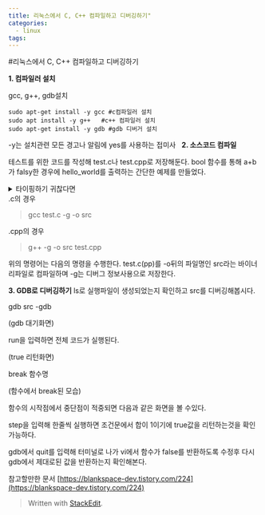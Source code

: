 ```yaml
---
title: 리눅스에서 C, C++ 컴파일하고 디버깅하기"
categories:
  - linux
tags:
---
```


#리눅스에서 C, C++ 컴파일하고 디버깅하기

**1. 컴파일러 설치**

gcc, g++, gdb설치

~~~
sudo apt-get install -y gcc #c컴파일러 설치
sudo apt install -y g++   #c++ 컴파일러 설치
sudo apt-get install -y gdb #gdb 디버거 설치
~~~
-y는 설치관련 모든 경고나 알림에 yes를 사용하는 접미사
 
**2. 소스코드 컴파일** 

테스트를 위한 코드를 작성해 test.c나 test.cpp로 저장해둔다.
bool 함수를 통해 a+b가 falsy한 경우에 hello_world를 출력하는 간단한 예제를 만들었다.
<details>
<summary>타이핑하기 귀찮다면</summary>
<div markdown="1">

~~~
bool func(int a, int b){
if (a+b==true)
	return true;
else return false;	
}

void main(){
a=1; b=0;
if(func(a,b))
	printf("hello_world");
}	
~~~

</div>
</details>
.c의 경우

>gcc test.c -g -o src

.cpp의 경우

>g++ -g -o src test.cpp

위의 명령어는 다음의 명령을 수행한다.
test.c(pp)를 -o뒤의 파일명인 src라는 바이너리파일로 컴파일하며 -g는 디버그 정보사용으로 저장한다.

**3. GDB로 디버깅하기**
ls로 실행파일이 생성되었는지 확인하고 src를 디버깅해봅시다.

gdb src -gdb

(gdb 대기화면)

run을 입력하면 전체 코드가 실행된다.

(true 리턴화면)

break 함수명

(함수에서 break된 모습)

함수의 시작점에서 중단점이 적중되면 다음과 같은 화면을 볼 수있다.

step을 입력해 한줄씩 실행하면 조건문에서 합이 1이기에 true값을 리턴하는것을 확인가능하다.

gdb에서 quit를 입력해 터미널로 나가 vi에서 함수가 false를 반환하도록 수정후 다시 gdb에서 제대로된 값을 반환하는지 확인해본다.

참고할만한 문서 [https://blankspace-dev.tistory.com/224](https://blankspace-dev.tistory.com/224)

> Written with [StackEdit](https://stackedit.io/).